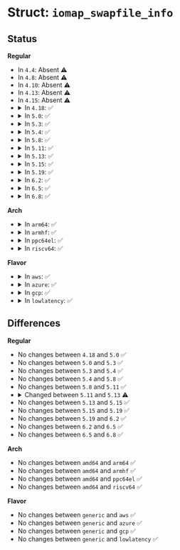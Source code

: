 # Struct: <code>iomap_swapfile_info</code>

## Status
<b>Regular</b>
<ul>
<li>
In <code>4.4</code>: Absent ⚠️
</li>
<li>
In <code>4.8</code>: Absent ⚠️
</li>
<li>
In <code>4.10</code>: Absent ⚠️
</li>
<li>
In <code>4.13</code>: Absent ⚠️
</li>
<li>
In <code>4.15</code>: Absent ⚠️
</li>
<li>
<details>
<summary>In <code>4.18</code>: ✅</summary>

```c
struct iomap_swapfile_info {
    struct iomap iomap;
    struct swap_info_struct *sis;
    uint64_t lowest_ppage;
    uint64_t highest_ppage;
    long unsigned int nr_pages;
    int nr_extents;
};
```
</details>
</li>
<li>
<details>
<summary>In <code>5.0</code>: ✅</summary>

```c
struct iomap_swapfile_info {
    struct iomap iomap;
    struct swap_info_struct *sis;
    uint64_t lowest_ppage;
    uint64_t highest_ppage;
    long unsigned int nr_pages;
    int nr_extents;
};
```
</details>
</li>
<li>
<details>
<summary>In <code>5.3</code>: ✅</summary>

```c
struct iomap_swapfile_info {
    struct iomap iomap;
    struct swap_info_struct *sis;
    uint64_t lowest_ppage;
    uint64_t highest_ppage;
    long unsigned int nr_pages;
    int nr_extents;
};
```
</details>
</li>
<li>
<details>
<summary>In <code>5.4</code>: ✅</summary>

```c
struct iomap_swapfile_info {
    struct iomap iomap;
    struct swap_info_struct *sis;
    uint64_t lowest_ppage;
    uint64_t highest_ppage;
    long unsigned int nr_pages;
    int nr_extents;
};
```
</details>
</li>
<li>
<details>
<summary>In <code>5.8</code>: ✅</summary>

```c
struct iomap_swapfile_info {
    struct iomap iomap;
    struct swap_info_struct *sis;
    uint64_t lowest_ppage;
    uint64_t highest_ppage;
    long unsigned int nr_pages;
    int nr_extents;
};
```
</details>
</li>
<li>
<details>
<summary>In <code>5.11</code>: ✅</summary>

```c
struct iomap_swapfile_info {
    struct iomap iomap;
    struct swap_info_struct *sis;
    uint64_t lowest_ppage;
    uint64_t highest_ppage;
    long unsigned int nr_pages;
    int nr_extents;
};
```
</details>
</li>
<li>
<details>
<summary>In <code>5.13</code>: ✅</summary>

```c
struct iomap_swapfile_info {
    struct iomap iomap;
    struct swap_info_struct *sis;
    uint64_t lowest_ppage;
    uint64_t highest_ppage;
    long unsigned int nr_pages;
    int nr_extents;
    struct file *file;
};
```
</details>
</li>
<li>
<details>
<summary>In <code>5.15</code>: ✅</summary>

```c
struct iomap_swapfile_info {
    struct iomap iomap;
    struct swap_info_struct *sis;
    uint64_t lowest_ppage;
    uint64_t highest_ppage;
    long unsigned int nr_pages;
    int nr_extents;
    struct file *file;
};
```
</details>
</li>
<li>
<details>
<summary>In <code>5.19</code>: ✅</summary>

```c
struct iomap_swapfile_info {
    struct iomap iomap;
    struct swap_info_struct *sis;
    uint64_t lowest_ppage;
    uint64_t highest_ppage;
    long unsigned int nr_pages;
    int nr_extents;
    struct file *file;
};
```
</details>
</li>
<li>
<details>
<summary>In <code>6.2</code>: ✅</summary>

```c
struct iomap_swapfile_info {
    struct iomap iomap;
    struct swap_info_struct *sis;
    uint64_t lowest_ppage;
    uint64_t highest_ppage;
    long unsigned int nr_pages;
    int nr_extents;
    struct file *file;
};
```
</details>
</li>
<li>
<details>
<summary>In <code>6.5</code>: ✅</summary>

```c
struct iomap_swapfile_info {
    struct iomap iomap;
    struct swap_info_struct *sis;
    uint64_t lowest_ppage;
    uint64_t highest_ppage;
    long unsigned int nr_pages;
    int nr_extents;
    struct file *file;
};
```
</details>
</li>
<li>
<details>
<summary>In <code>6.8</code>: ✅</summary>

```c
struct iomap_swapfile_info {
    struct iomap iomap;
    struct swap_info_struct *sis;
    uint64_t lowest_ppage;
    uint64_t highest_ppage;
    long unsigned int nr_pages;
    int nr_extents;
    struct file *file;
};
```
</details>
</li>
</ul>
<b>Arch</b>
<ul>
<li>
<details>
<summary>In <code>arm64</code>: ✅</summary>

```c
struct iomap_swapfile_info {
    struct iomap iomap;
    struct swap_info_struct *sis;
    uint64_t lowest_ppage;
    uint64_t highest_ppage;
    long unsigned int nr_pages;
    int nr_extents;
};
```
</details>
</li>
<li>
<details>
<summary>In <code>armhf</code>: ✅</summary>

```c
struct iomap_swapfile_info {
    struct iomap iomap;
    struct swap_info_struct *sis;
    uint64_t lowest_ppage;
    uint64_t highest_ppage;
    long unsigned int nr_pages;
    int nr_extents;
};
```
</details>
</li>
<li>
<details>
<summary>In <code>ppc64el</code>: ✅</summary>

```c
struct iomap_swapfile_info {
    struct iomap iomap;
    struct swap_info_struct *sis;
    uint64_t lowest_ppage;
    uint64_t highest_ppage;
    long unsigned int nr_pages;
    int nr_extents;
};
```
</details>
</li>
<li>
<details>
<summary>In <code>riscv64</code>: ✅</summary>

```c
struct iomap_swapfile_info {
    struct iomap iomap;
    struct swap_info_struct *sis;
    uint64_t lowest_ppage;
    uint64_t highest_ppage;
    long unsigned int nr_pages;
    int nr_extents;
};
```
</details>
</li>
</ul>
<b>Flavor</b>
<ul>
<li>
<details>
<summary>In <code>aws</code>: ✅</summary>

```c
struct iomap_swapfile_info {
    struct iomap iomap;
    struct swap_info_struct *sis;
    uint64_t lowest_ppage;
    uint64_t highest_ppage;
    long unsigned int nr_pages;
    int nr_extents;
};
```
</details>
</li>
<li>
<details>
<summary>In <code>azure</code>: ✅</summary>

```c
struct iomap_swapfile_info {
    struct iomap iomap;
    struct swap_info_struct *sis;
    uint64_t lowest_ppage;
    uint64_t highest_ppage;
    long unsigned int nr_pages;
    int nr_extents;
};
```
</details>
</li>
<li>
<details>
<summary>In <code>gcp</code>: ✅</summary>

```c
struct iomap_swapfile_info {
    struct iomap iomap;
    struct swap_info_struct *sis;
    uint64_t lowest_ppage;
    uint64_t highest_ppage;
    long unsigned int nr_pages;
    int nr_extents;
};
```
</details>
</li>
<li>
<details>
<summary>In <code>lowlatency</code>: ✅</summary>

```c
struct iomap_swapfile_info {
    struct iomap iomap;
    struct swap_info_struct *sis;
    uint64_t lowest_ppage;
    uint64_t highest_ppage;
    long unsigned int nr_pages;
    int nr_extents;
};
```
</details>
</li>
</ul>

## Differences
<b>Regular</b>
<ul>
<li>
No changes between <code>4.18</code> and <code>5.0</code> ✅
</li>
<li>
No changes between <code>5.0</code> and <code>5.3</code> ✅
</li>
<li>
No changes between <code>5.3</code> and <code>5.4</code> ✅
</li>
<li>
No changes between <code>5.4</code> and <code>5.8</code> ✅
</li>
<li>
No changes between <code>5.8</code> and <code>5.11</code> ✅
</li>
<li>
<details>
<summary>Changed between <code>5.11</code> and <code>5.13</code> ⚠️</summary>
<ul>
<li>
<b>Field added. </b>
<code>struct file *file</code>
</li>
</ul>
</details>
</li>
<li>
No changes between <code>5.13</code> and <code>5.15</code> ✅
</li>
<li>
No changes between <code>5.15</code> and <code>5.19</code> ✅
</li>
<li>
No changes between <code>5.19</code> and <code>6.2</code> ✅
</li>
<li>
No changes between <code>6.2</code> and <code>6.5</code> ✅
</li>
<li>
No changes between <code>6.5</code> and <code>6.8</code> ✅
</li>
</ul>
<b>Arch</b>
<ul>
<li>
No changes between <code>amd64</code> and <code>arm64</code> ✅
</li>
<li>
No changes between <code>amd64</code> and <code>armhf</code> ✅
</li>
<li>
No changes between <code>amd64</code> and <code>ppc64el</code> ✅
</li>
<li>
No changes between <code>amd64</code> and <code>riscv64</code> ✅
</li>
</ul>
<b>Flavor</b>
<ul>
<li>
No changes between <code>generic</code> and <code>aws</code> ✅
</li>
<li>
No changes between <code>generic</code> and <code>azure</code> ✅
</li>
<li>
No changes between <code>generic</code> and <code>gcp</code> ✅
</li>
<li>
No changes between <code>generic</code> and <code>lowlatency</code> ✅
</li>
</ul>
